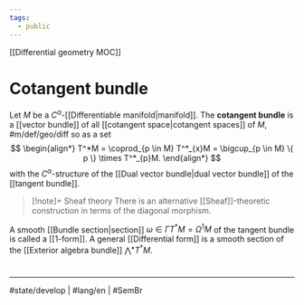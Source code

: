 ```yaml
---
tags:
  - public
---
```

[[Differential geometry MOC]]
# Cotangent bundle

Let $M$ be a $C^\alpha$-[[Differentiable manifold|manifold]].
The **cotangent bundle** is a [[vector bundle]] of all [[cotangent space|cotangent spaces]] of $M$, #m/def/geo/diff 
so as a set
$$
\begin{align*}
T^*M = \coprod_{p \in M} T^*_{x}M = \bigcup_{p \in M} \{ p \} \times T^*_{p}M.
\end{align*}
$$
with the $C^\alpha$-structure of the [[Dual vector bundle|dual vector bundle]] of the [[tangent bundle]].

> [!note]+ Sheaf theory
> There is an alternative [[Sheaf]]-theoretic construction in terms of the diagonal morphism.

A smooth [[Bundle section|section]] $\omega \in \Gamma T^*M = \Omega^1M$ of the tangent bundle is called a [[1-form]].
A general [[Differential form]] is a smooth section of the [[Exterior algebra bundle]] ${\textstyle\bigwedge}^\bullet T^* M$.

#
---
#state/develop | #lang/en | #SemBr
